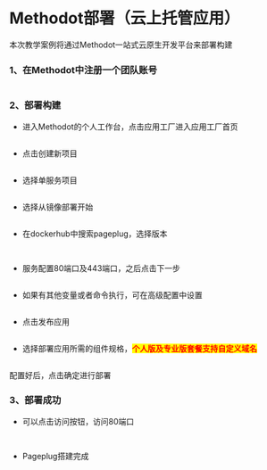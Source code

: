 # Methodot部署（云上托管应用）

本次教学案例将通过Methodot一站式云原生开发平台来部署构建

### 1、在Methodot中注册一个团队账号

<figure><img src="../../.gitbook/assets/image (8) (3).png" alt=""><figcaption></figcaption></figure>

### 2、部署构建

* 进入Methodot的个人工作台，点击应用工厂进入应用工厂首页

<figure><img src="../../.gitbook/assets/image (57).png" alt=""><figcaption></figcaption></figure>

* 点击创建新项目

<figure><img src="../../.gitbook/assets/image (66).png" alt=""><figcaption></figcaption></figure>

* 选择单服务项目

<figure><img src="../../.gitbook/assets/image (30) (1).png" alt=""><figcaption></figcaption></figure>

* 选择从镜像部署开始

<figure><img src="../../.gitbook/assets/image (49).png" alt=""><figcaption></figcaption></figure>

* 在dockerhub中搜索pageplug，选择版本

<figure><img src="../../.gitbook/assets/image (36).png" alt=""><figcaption></figcaption></figure>

<figure><img src="../../.gitbook/assets/image (40).png" alt=""><figcaption></figcaption></figure>

* 服务配置80端口及443端口，之后点击下一步

<figure><img src="../../.gitbook/assets/image (37).png" alt=""><figcaption></figcaption></figure>

* 如果有其他变量或者命令执行，可在高级配置中设置

<figure><img src="../../.gitbook/assets/image (21).png" alt=""><figcaption></figcaption></figure>

* 点击发布应用

<figure><img src="../../.gitbook/assets/image (86).png" alt=""><figcaption></figcaption></figure>

* 选择部署应用所需的组件规格，<mark style="color:red;">**个人版及专业版套餐支持自定义域名**</mark>

<figure><img src="../../.gitbook/assets/image (84).png" alt=""><figcaption></figcaption></figure>

配置好后，点击确定进行部署



### 3、部署成功

* 可以点击访问按钮，访问80端口

<figure><img src="../../.gitbook/assets/image (20) (1).png" alt=""><figcaption></figcaption></figure>

<figure><img src="../../.gitbook/assets/image (38) (1).png" alt=""><figcaption></figcaption></figure>

* Pageplug搭建完成

<figure><img src="../../.gitbook/assets/image (7) (3).png" alt=""><figcaption></figcaption></figure>
